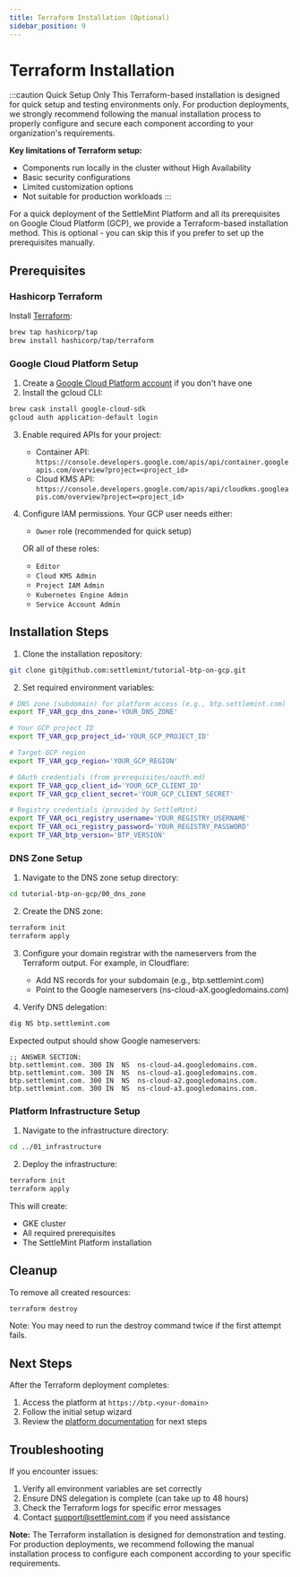 ```yaml
---
title: Terraform Installation (Optional)
sidebar_position: 9
---
```


# Terraform Installation

:::caution Quick Setup Only
This Terraform-based installation is designed for quick setup and testing environments only. For production deployments, we strongly recommend following the manual installation process to properly configure and secure each component according to your organization's requirements.

**Key limitations of Terraform setup:**

- Components run locally in the cluster without High Availability
- Basic security configurations
- Limited customization options
- Not suitable for production workloads
  :::

For a quick deployment of the SettleMint Platform and all its prerequisites on Google Cloud Platform (GCP), we provide a Terraform-based installation method. This is optional - you can skip this if you prefer to set up the prerequisites manually.

## Prerequisites

### Hashicorp Terraform

Install [Terraform](https://developer.hashicorp.com/terraform/tutorials/gcp-get-started/install-cli):

```sh
brew tap hashicorp/tap
brew install hashicorp/tap/terraform
```

### Google Cloud Platform Setup

1. Create a [Google Cloud Platform account](https://console.cloud.google.com/freetrial/) if you don't have one
2. Install the gcloud CLI:

```sh
brew cask install google-cloud-sdk
gcloud auth application-default login
```

3. Enable required APIs for your project:

   - Container API: `https://console.developers.google.com/apis/api/container.googleapis.com/overview?project=<project_id>`
   - Cloud KMS API: `https://console.developers.google.com/apis/api/cloudkms.googleapis.com/overview?project=<project_id>`

4. Configure IAM permissions. Your GCP user needs either:

   - `Owner` role (recommended for quick setup)

   OR all of these roles:

   - `Editor`
   - `Cloud KMS Admin`
   - `Project IAM Admin`
   - `Kubernetes Engine Admin`
   - `Service Account Admin`

## Installation Steps

1. Clone the installation repository:

```sh
git clone git@github.com:settlemint/tutorial-btp-on-gcp.git
```

2. Set required environment variables:

```sh
# DNS zone (subdomain) for platform access (e.g., btp.settlemint.com)
export TF_VAR_gcp_dns_zone='YOUR_DNS_ZONE'

# Your GCP project ID
export TF_VAR_gcp_project_id='YOUR_GCP_PROJECT_ID'

# Target GCP region
export TF_VAR_gcp_region='YOUR_GCP_REGION'

# OAuth credentials (from prerequisites/oauth.md)
export TF_VAR_gcp_client_id='YOUR_GCP_CLIENT_ID'
export TF_VAR_gcp_client_secret='YOUR_GCP_CLIENT_SECRET'

# Registry credentials (provided by SettleMint)
export TF_VAR_oci_registry_username='YOUR_REGISTRY_USERNAME'
export TF_VAR_oci_registry_password='YOUR_REGISTRY_PASSWORD'
export TF_VAR_btp_version='BTP_VERSION'
```

### DNS Zone Setup

1. Navigate to the DNS zone setup directory:

```sh
cd tutorial-btp-on-gcp/00_dns_zone
```

2. Create the DNS zone:

```sh
terraform init
terraform apply
```

3. Configure your domain registrar with the nameservers from the Terraform output. For example, in Cloudflare:

   - Add NS records for your subdomain (e.g., btp.settlemint.com)
   - Point to the Google nameservers (ns-cloud-aX.googledomains.com)

4. Verify DNS delegation:

```sh
dig NS btp.settlemint.com
```

Expected output should show Google nameservers:

```
;; ANSWER SECTION:
btp.settlemint.com.	300	IN	NS	ns-cloud-a4.googledomains.com.
btp.settlemint.com.	300	IN	NS	ns-cloud-a1.googledomains.com.
btp.settlemint.com.	300	IN	NS	ns-cloud-a2.googledomains.com.
btp.settlemint.com.	300	IN	NS	ns-cloud-a3.googledomains.com.
```

### Platform Infrastructure Setup

1. Navigate to the infrastructure directory:

```sh
cd ../01_infrastructure
```

2. Deploy the infrastructure:

```sh
terraform init
terraform apply
```

This will create:

- GKE cluster
- All required prerequisites
- The SettleMint Platform installation

## Cleanup

To remove all created resources:

```sh
terraform destroy
```

Note: You may need to run the destroy command twice if the first attempt fails.

## Next Steps

After the Terraform deployment completes:

1. Access the platform at `https://btp.<your-domain>`
2. Follow the initial setup wizard
3. Review the [platform documentation](../introduction.md) for next steps

## Troubleshooting

If you encounter issues:

1. Verify all environment variables are set correctly
2. Ensure DNS delegation is complete (can take up to 48 hours)
3. Check the Terraform logs for specific error messages
4. Contact [support@settlemint.com](mailto:support@settlemint.com) if you need assistance

**Note:** The Terraform installation is designed for demonstration and testing. For production deployments, we recommend following the manual installation process to configure each component according to your specific requirements.
